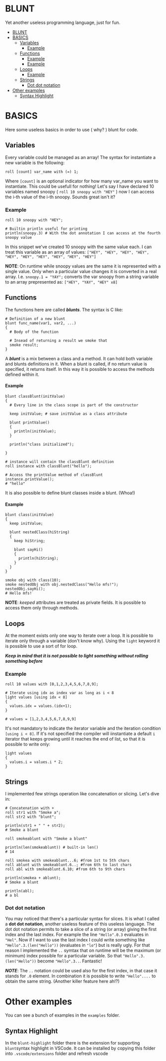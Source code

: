 # BLUNT

Yet another useless programming language, just for fun.

- [BLUNT](#blunt)
- [BASICS](#basics)
  - [Variables](#variables)
    - [Example](#example)
  - [Functions](#functions)
      - [Example](#example-1)
      - [Example](#example-2)
  - [Loops](#loops)
    - [Example](#example-3)
  - [Strings](#strings)
    - [Dot dot notation](#dot-dot-notation)
- [Other examples](#other-examples)
  - [Syntax Highlight](#syntax-highlight)


# BASICS

Here some useless basics in order to use ( why? ) blunt for code.

## Variables

Every variable could be managed as an array!
The syntax for instantiate a new variable is the following:

```(blunt)
roll [count] var_name with (=) 1;
```

Where `[count]` is an optional indicator for how many var_name you want to instantiate. This could be usefull for nothing!
Let's say I have declared 10 variables named snoopy ( `roll 10 snoopy with "HEY"` ) now I can access the i-th value of the i-th snoopy.
Sounds great isn't it?

### Example

```(blunt)
roll 10 snoopy with "HEY";

# Builtin println useful for printing
println(snoopy.3) # With the dot annotation I can access at the fourth snoopy value
```

In this snippet we've created 10 snoopy with the same value each. I can treat this variable as an array of values:
`["HEY", "HEY", "HEY", "HEY", "HEY", "HEY", "HEY", "HEY", "HEY", "HEY"]`

**NOTE**: On runtime while snoopy values are the same it is represented with a single value. Only when a particular value changes it is converted in a real array. I.e. `snoopy.1 = "YAY";` converts the var snoopy from a string variable to an array prepresented as: `["HEY", "YAY", "HEY" x8]`

## Functions

The functions here are called **_blunts_**. The syntax is C like:

```(blunt)
# Definition of a new blunt
blunt func_name(var1, var2, ...)
{
  # Body of the function

  # Insead of returning a result we smoke that
  smoke result;
}
```

A **_blunt_** is a mix between a class and a method. It can hold both variable and blunts definitions in it. When a blunt is called, if no return value is specified, it returns itself. In this way it is possible to access the methods defined within it.

#### Example

```(blunt)
blunt classBlunt(initValue)
{
  # Every line in the class scope is part of the constructor

  keep initValue; # save initValue as a class attribute

  blunt printValue()
  {
    println(initValue);
  }

  println("class initialized");

}

# instance will contain the classBlunt definition
roll instance with classBlunt("hello");

# Access the printValue method of classBlunt
instance.printValue();
# "hello" 
```


It is also possible to define blunt classes inside a blunt. (Whoa!)
#### Example

```(blunt)
blunt class(initValue)
{
  keep initValue;

  blunt nestedClass(hiString)
  {
    keep hiString;

    blunt sayHi()
    {
      println(hiString);
    }
  }
}

smoke obj with class(10);
smoke nestedObj with obj.nestedClass("Hello mfs!");
nestedObj.sayHi();
# Hello mfs!
```

**NOTE**: _keeped_ attributes are treated as private fields. It is possible to access them only through methods.
## Loops

At the moment exists only one way to iterate over a loop. It is possible to iterate only through a variable (don't know why).
Using the `light` keyword it is possible to use a sort of for loop.

**_Keep in mind that it is not possible to light something without rolling something before_**

### Example

```(blunt)
roll 10 values with [0,1,2,3,4,5,6,7,8,9];

# Iterate using idx as index var as long as i < 8
light values [using idx < 8]
{
  values.idx = values.(idx+1);
}

# values = [1,2,3,4,5,6,7,8,9,9]
```

It's not mandatory to indicate the iterator variable and the iteration condition `[using i < 8]`. If it's not specified the compiler will iinstantiate a default `i` iterator that keeps growing until it reaches the end of list, so that it is possible to write only:

```(blunt)
light values
{
  values.i = values.i * 2;
}
```

## Strings
I implemented few strings operation like concatenation or slicing.
Let's dive in:
```(blunt)
# Concatenation with +
roll str1 with "Smoke a";
roll str2 with "blunt";

println(str1 + " " + str2);
# Smoke a blunt

roll smokeablunt with "Smoke a blunt"

println(len(smokeablunt)) # built-in len()
# 14

roll smokea with smokeablunt...6; #from 1st to 5th chars
roll ablunt with smokeablunt.6..; #from 6th to last chars
roll abl with smokeablunt.6.10; #from 6th to 9th chars

println(smokea + ablunt);
# Smoke a blunt

println(abl);
# a bl

```
### Dot dot notation
You may noticed that there's a particular syntax for slices. It is what I called a **dot dot notation**, another useless feature of this useless language. The dot dot notation permits to take a slice of a string (or array) giving the first index and the last index. For example the line `"Hello".0.3` evaluates in `"Hel"`. Now if I want to use the last index I could write something like `"Hello".3.(len("Hello"))` (evaluates in `"lo"`) but is really ugly. For that reason I implemented the `..` symtax that on runtime will be the maximum (or minimum) index possible for a particular variable. So that `"Hello".3.(len("Hello"))` become `"Hello".3..`. Fantastic! 

**_NOTE_**: The `..` notation could be used also for the first index, in that case it stands for `.0` element. In combination it is possible to write `"Hello"....` to obtain the same string. (Another killer feature here ah!?)

# Other examples
You can see a bunch of examples in the `examples` folder.

## Syntax Highlight

In the `blunt-highlight` folder there is the extension for supporting `blunt`syntax highlight in VSCode. It can be installed by copying this folder into `.vscode/extensions` folder and refresh vscode
